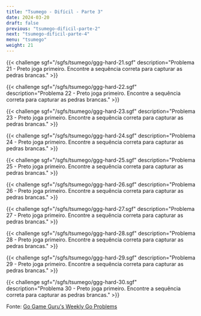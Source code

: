 ```yaml
---
title: "Tsumego - Difícil - Parte 3"
date: 2024-03-20
draft: false
previous: "tsumego-dificil-parte-2"
next: "tsumego-dificil-parte-4"
menu: "tsumego"
weight: 21
---
```


{{< challenge sgf="/sgfs/tsumego/ggg-hard-21.sgf" description="Problema 21 - Preto joga primeiro. Encontre a sequência correta para capturar as pedras brancas." >}}

{{< challenge sgf="/sgfs/tsumego/ggg-hard-22.sgf" description="Problema 22 - Preto joga primeiro. Encontre a sequência correta para capturar as pedras brancas." >}}

{{< challenge sgf="/sgfs/tsumego/ggg-hard-23.sgf" description="Problema 23 - Preto joga primeiro. Encontre a sequência correta para capturar as pedras brancas." >}}

{{< challenge sgf="/sgfs/tsumego/ggg-hard-24.sgf" description="Problema 24 - Preto joga primeiro. Encontre a sequência correta para capturar as pedras brancas." >}}

{{< challenge sgf="/sgfs/tsumego/ggg-hard-25.sgf" description="Problema 25 - Preto joga primeiro. Encontre a sequência correta para capturar as pedras brancas." >}}

{{< challenge sgf="/sgfs/tsumego/ggg-hard-26.sgf" description="Problema 26 - Preto joga primeiro. Encontre a sequência correta para capturar as pedras brancas." >}}

{{< challenge sgf="/sgfs/tsumego/ggg-hard-27.sgf" description="Problema 27 - Preto joga primeiro. Encontre a sequência correta para capturar as pedras brancas." >}}

{{< challenge sgf="/sgfs/tsumego/ggg-hard-28.sgf" description="Problema 28 - Preto joga primeiro. Encontre a sequência correta para capturar as pedras brancas." >}}

{{< challenge sgf="/sgfs/tsumego/ggg-hard-29.sgf" description="Problema 29 - Preto joga primeiro. Encontre a sequência correta para capturar as pedras brancas." >}}

{{< challenge sgf="/sgfs/tsumego/ggg-hard-30.sgf" description="Problema 30 - Preto joga primeiro. Encontre a sequência correta para capturar as pedras brancas." >}}

Fonte: [Go Game Guru's Weekly Go Problems](https://github.com/gogameguru/go-problems)